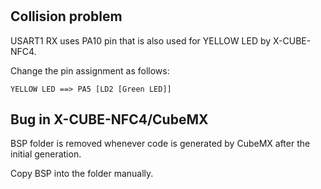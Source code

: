 # 

## Collision problem

USART1 RX uses PA10 pin that is also used for YELLOW LED by X-CUBE-NFC4.

Change the pin assignment as follows:
```
YELLOW LED ==> PA5 [LD2 [Green LED]]
```

## Bug in X-CUBE-NFC4/CubeMX

BSP folder is removed whenever code is generated by CubeMX after the initial generation.

Copy BSP into the folder manually.
